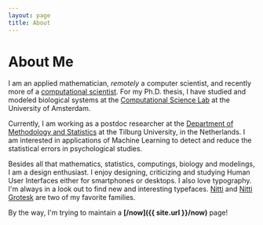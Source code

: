 ```yaml
---
layout: page
title: About
---
```

<!-- ![Profile Image]({{ site.url }}/{{ site.picture }}) -->

# About Me

I am an applied mathematician, *remotely* a computer scientist, and recently more of a [computational scientist](https://en.wikipedia.org/wiki/Computational_scientist). For my Ph.D. thesis, I have studied and modeled biological systems at the [Computational Science Lab](https://uva.computationalscience.nl) at the University of Amsterdam.

Currently, I am working as a postdoc researcher at the [Department of Methodology and Statistics](https://www.tilburguniversity.edu/about/schools/socialsciences/organization/departments/methodology-statistics/) at the Tilburg University, in the Netherlands. I am interested in applications of Machine Learning to detect and reduce the statistical errors in psychological studies.

Besides all that mathematics, statistics, computings, biology and modelings, I am a design enthusiast. I enjoy designing, criticizing and studying Human User Interfaces either for smartphones or desktops. I also love typography. I'm always in a look out to find new and interesting typefaces. [Nitti](https://www.boldmonday.com/typeface/nitti/) and [Nitti Grotesk](https://www.boldmonday.com/typeface/nitti-grotesk/) are two of my favorite families.

By the way, I'm trying to maintain a **[/now]({{ site.url }}/now)** page!
